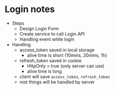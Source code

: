 # Login notes

- Steps
    - Design Login Form
    - Create service to call Login API
    - Handling event while login
- Handling
    - access_token saved in local storage
        - alive time is short (10mins, 20mins, 1h)
    - refresh_token saved in cookie
        - HttpOnly = true (only server can use)
        - alive time is long
    - client will save `access_token`, `refresh_token`
    - rest things will be handled by server